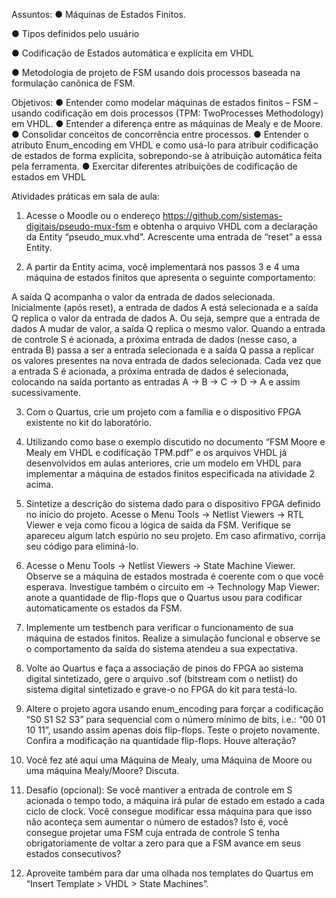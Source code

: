 Assuntos:
● Máquinas de Estados Finitos.

● Tipos definidos pelo usuário

● Codificação de Estados automática e explícita em VHDL

● Metodologia de projeto de FSM usando dois processos baseada na formulação canônica de FSM.

  Objetivos:
    ● Entender como modelar máquinas de estados finitos – FSM – usando codificação em dois processos (TPM: TwoProcesses Methodology) em VHDL.
    ● Entender a diferença entre as máquinas de Mealy e de Moore.
    ● Consolidar conceitos de concorrência entre processos.
    ● Entender o atributo Enum_encoding em VHDL e como usá-lo para atribuir codificação de estados de forma explícita,
    sobrepondo-se à atribuição automática feita pela ferramenta.
    ● Exercitar diferentes atribuições de codificação de estados em VHDL

Atividades práticas em sala de aula:

1) Acesse o Moodle ou o endereço https://github.com/sistemas-digitais/pseudo-mux-fsm e obtenha o arquivo
VHDL com a declaração da Entity “pseudo_mux.vhd”. Acrescente uma entrada de “reset” a essa Entity.

2) A partir da Entity acima, você implementará nos passos 3 e 4 uma máquina de estados finitos que apresenta o
seguinte comportamento:

A saída Q acompanha o valor da entrada de dados selecionada. Inicialmente (após reset), a entrada de dados A está
selecionada e a saída Q replica o valor da entrada de dados A. Ou seja, sempre que a entrada de dados A mudar de
valor, a saída Q replica o mesmo valor. Quando a entrada de controle S é acionada, a próxima entrada de dados
(nesse caso, a entrada B) passa a ser a entrada selecionada e a saída Q passa a replicar os valores presentes na nova
entrada de dados selecionada. Cada vez que a entrada S é acionada, a próxima entrada de dados é selecionada,
colocando na saída portanto as entradas A → B → C → D → A e assim sucessivamente.

3) Com o Quartus, crie um projeto com a família e o dispositivo FPGA existente no kit do laboratório.

4) Utilizando como base o exemplo discutido no documento “FSM Moore e Mealy em VHDL e codificação
TPM.pdf” e os arquivos VHDL já desenvolvidos em aulas anteriores, crie um modelo em VHDL para
implementar a máquina de estados finitos especificada na atividade 2 acima.

5) Sintetize a descrição do sistema dado para o dispositivo FPGA definido no início do projeto. Acesse o Menu
Tools → Netlist Viewers → RTL Viewer e veja como ficou a lógica de saída da FSM. Verifique se apareceu
algum latch espúrio no seu projeto. Em caso afirmativo, corrija seu código para eliminá-lo.

6) Acesse o Menu Tools → Netlist Viewers → State Machine Viewer. Observe se a máquina de estados mostrada
é coerente com o que você esperava. Investigue também o circuito em → Technology Map Viewer: anote a
quantidade de flip-flops que o Quartus usou para codificar automaticamente os estados da FSM.

7) Implemente um testbench para verificar o funcionamento de sua máquina de estados finitos. Realize a
simulação funcional e observe se o comportamento da saída do sistema atendeu a sua expectativa.

8) Volte ao Quartus e faça a associação de pinos do FPGA ao sistema digital sintetizado, gere o arquivo .sof
(bitstream com o netlist) do sistema digital sintetizado e grave-o no FPGA do kit para testá-lo.

9) Altere o projeto agora usando enum_encoding para forçar a codificação “S0 S1 S2 S3” para sequencial com o
número mínimo de bits, i.e.: “00 01 10 11”, usando assim apenas dois flip-flops. Teste o projeto novamente.
Confira a modificação na quantidade flip-flops. Houve alteração?

10) Você fez até aqui uma Máquina de Mealy, uma Máquina de Moore ou uma máquina Mealy/Moore? Discuta.

11) Desafio (opcional): Se você mantiver a entrada de controle em S acionada o tempo todo, a máquina irá pular
de estado em estado a cada ciclo de clock. Você consegue modificar essa máquina para que isso não aconteça
sem aumentar o número de estados? Isto é, você consegue projetar uma FSM cuja entrada de controle S tenha
obrigatoriamente de voltar a zero para que a FSM avance em seus estados consecutivos?

12) Aproveite também para dar uma olhada nos templates do Quartus em “Insert Template > VHDL > State
Machines”.
